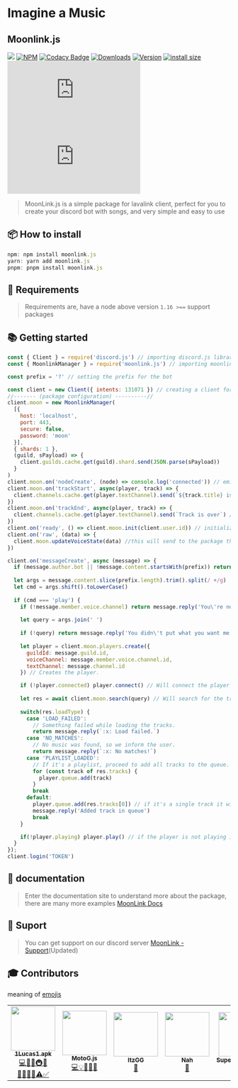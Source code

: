 # Imagine a Music
## Moonlink.js

<img src='https://cdn.discordapp.com/attachments/1019979902411350016/1044230708685713438/IMG_20221121_083735.png'></img>
[![NPM](https://nodei.co/npm/moonlink.js.png)](\[https:/nodei.co/npm/moonlink.js) 
[![Codacy Badge](https://app.codacy.com/project/badge/Grade/7dd9288acdc94dacaa11ad80f36a9bd3)](https://www.codacy.com/gh/1Lucas1apk/moonlink.js/dashboard?utm\_source=github.com\&utm\_medium=referral\&utm\_content=1Lucas1apk/moonlink.js\&utm\_campaign=Badge\_Grade) [![Downloads](https://img.shields.io/npm/dt/moonlink.js.svg?color=3884FF)](https://www.npmjs.com/package/moonlink.js) [![Version](https://img.shields.io/npm/v/moonlink.js.svg?color=3884FF\&label=version)](https://www.npmjs.com/package/moonlink.js) [![install size](https://packagephobia.com/badge?p=moonlink.js)](https://packagephobia.com/result?p=moonlink.js) ![vulnabilites](https://img.shields.io/snyk/vulnerabilities/npm/moonlink.js) ![node](https://img.shields.io/node/v/moonlink.js)

> MoonLink.js is a simple package for lavalink client, perfect for you to create your discord bot with songs, and very simple and easy to use

## 📦 How to install
```js
npm: npm install moonlink.js
yarn: yarn add moonlink.js
pnpm: pnpm install moonlink.js
```
## 🎲 Requirements

> Requirements are, have a node above version `1.16 >==` support packages

## 📚 Getting started
```js
const { Client } = require('discord.js') // importing discord.js library
const { MoonlinkManager } = require('moonlink.js') // importing moonlink.js package 

const prefix = '?' // setting the prefix for the bot

const client = new Client({ intents: 131071 }) // creating a client for the bot 
//------- (package configuration) ----------//
client.moon = new MoonlinkManager(
  [{ 
    host: 'localhost', 
    port: 443, 
    secure: false, 
    password: 'moon'
  }],
  { shards: 1 },
  (guild, sPayload) => { 
    client.guilds.cache.get(guild).shard.send(JSON.parse(sPayload))
  }
)
client.moon.on('nodeCreate', (node) => console.log('connected')) // emit to the console the node was connected to 
client.moon.on('trackStart', async(player, track) => {
  client.channels.cache.get(player.textChannel).send(`${track.title} is playing now`) // when the player starts it will send a message to the channel where the command was executed
})
client.moon.on('trackEnd', async(player, track) => {
  client.channels.cache.get(player.textChannel).send(`Track is over`) // when the player starts it will send a message to the channel where the command was executed
})
client.on('ready', () => client.moon.init(client.user.id)) // initializing the package;
client.on('raw', (data) => {
  client.moon.updateVoiceState(data) //this will send to the package the information needed for the package to work properly 
})

client.on('messageCreate', async (message) => {
  if (message.author.bot || !message.content.startsWith(prefix)) return; // In case the author is a bot, or the message content doesn't start with the prefix, ignore it.
  
  let args = message.content.slice(prefix.length).trim().split(/ +/g)
  let cmd = args.shift().toLowerCase()
  
  if (cmd === 'play') {
    if (!message.member.voice.channel) return message.reply('You\'re not on a voice channel') 
      
    let query = args.join(' ')
    
    if (!query) return message.reply('You didn\'t put what you want me to play')
        
    let player = client.moon.players.create({
      guildId: message.guild.id,
      voiceChannel: message.member.voice.channel.id,
      textChannel: message.channel.id
    }) // Creates the player.

    if (!player.connected) player.connect() // Will connect the player to the voice channel.
      
    let res = await client.moon.search(query) // Will search for the track on youtube
    
    switch(res.loadType) {
      case 'LOAD_FAILED':
        // Something failed while loading the tracks.
        return message.reply(`:x: Load failed.`)
      case 'NO_MATCHES':
        // No music was found, so we inform the user.
        return message.reply(`:x: No matches!`)
      case 'PLAYLIST_LOADED':
        // If it's a playlist, proceed to add all tracks to the queue.
        for (const track of res.tracks) {
          player.queue.add(track)
        }
        break
      default:
        player.queue.add(res.tracks[0]) // if it's a single track it will add it to the queue
        message.reply('Added track in queue')
        break
    }

    if(!player.playing) player.play() // if the player is not playing it will play the track
  }
});
client.login('TOKEN') 
```

## 📖 documentation

> Enter the documentation site to understand more about the package, there are many more examples [MoonLink Docs](https://moonlink.js.org)

## 🎨 Suport

> You can get support on our discord server [MoonLink - Support](https://discord.gg/xQq2A8vku3)(Updated)

## 🎓 Contributors 
meaning of [emojis](https://allcontributors.org/docs/en/emoji-key)

<table>
<tr>
<td align="center"><a href="https://github.com/1Lucas1apk"> <img src="https://cdn.discordapp.com/avatars/978981769661513758/3bae41b28dcea2eaa749d34e13584a2d.png?size=2048" width="100px;" alt="" /><br> <sub><b>1Lucas1.apk</b></sub><br> </a><a href="https://github.com/1Lucas1apk/Moonlink.js/commits?author=1Lucas1apk" title="Code">💻</a><a href="https://moonlink.js.org" title="Doc">📖</a><a href="https://moonlink.js.org/exemples" title="exemples">💡</a><a href="https://github.com/1Lucas1apk/Moonlink.js" title="infra">🚇</a><a href="https://github.com/1Lucas1apk/moonlink.js" title="ideas">🤔</a><br><a href="https://github.com/1Lucas1apk/moonlink.js" title="maintenance">🚧</a><a href="https://github.com/1Lucas1apk/moonlink.js/issues" title="question">💬</a><a href="https://github.com/1Lucas1apk/moonlink.js/" title="review">👀</a><a href="https://github.com/1Lucas1apk/moonlink.js/" title="Tools">🔧</a><a href="https://github.com/1Lucas1apk/moonlink.js/" title="Test">⚠️</a><a href="https://moonlink.js.org" title="tutorial">✅</a></td>
<td align="center"><a href="https://github.com/motoG100"> <img src="https://cdn.discordapp.com/avatars/882757043142950974/cecf0634ed25da5778312203117f40ac.webp?size=2048" width="100px;" alt="" /><br> <sub><b>MotoG.js</b></sub><br> </a><a href="https://github.com/1Lucas1apk/Moonlink.js/commits?author=motoG100" title="Code">💻</a><a href="https://moonlink.js.org/exemples" title="exemples">💡</a><a href="https://github.com/1Lucas1apk/moonlink.js" title="ideas">🤔</a><a href="https://github.com/1Lucas1apk/moonlink.js/issues" title="question">💬</a><a href="https://moonlink.js.org" title="designer">🎨</a></td>
<td align="center"><a href="https://discord.com/users/912987919357190194"> <img src="https://cdn.discordapp.com/avatars/912987919357190194/bfb477ccd7ab6b4927f6d7e56acf1037.webp?size=2048" width="100px;" alt="" /><br> <sub><b>ItzGG</b></sub><br> </a><a href="https://discord.gg/gPw8ycW5wN" title="Bug">🐛</a></td>
<td align="center"><a href="https://discord.com/users/666270910692720661"> <img src="https://cdn.discordapp.com/avatars/666270910692720661/cf9ce4733dbeb61391eab6b16a56daef.webp?size=2048" width="100px;" alt="" /><br> <sub><b>Nah</b></sub><br> </a><a href="https://discord.com/channels/990369410344701964/1057275443587338262/1057275443587338262" title="Bug">🐛</a></td>
<td align="center"><a href="https://discord.com/users/666270910692720661"> <img src="asset://asset/images/default_avatar_0.png?size=2048" width="100px;" alt="" /><br> <sub><b>SuperPlayerBots</b></sub><br> </a><a href="https://discord.com/channels/990369410344701964/1070454617294516284/1071695070639702056" title="Bug">🐛</a></td>

</tr>
</table>
